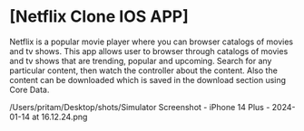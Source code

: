 # [Netflix Clone IOS APP]


Netflix is a popular movie player where you can browser catalogs of movies and tv shows. This app allows user to browser through catalogs of movies and tv shows that are trending, popular and upcoming. Search for any particular content, then watch the controller about the content. Also the content can be downloaded which is saved in the download section using Core Data.



/Users/pritam/Desktop/shots/Simulator Screenshot - iPhone 14 Plus - 2024-01-14 at 16.12.24.png

